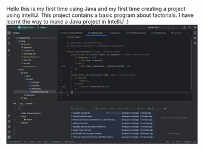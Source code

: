 Hello this is my first time using Java and my first time creating a project using IntelliJ.
This project contains a basic program about factorials.
I have learnt the way to make a Java project in IntelliJ :)
![](LabScreenShot.png)